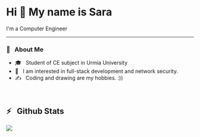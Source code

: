 Hi 👋 My name is Sara
======

I'm a Computer Engineer

---
<h3>🌸 &nbsp; About Me</h3>

- 🎓 &nbsp; Student of CE subject in Urmia University
- 🌱 &nbsp; I am interested in full-stack development and network security.
- ✍️ &nbsp; Coding and drawing are my hobbies. :))




<br />
<h2>⚡️ &nbsp; Github Stats</h2>
<img align="center" src="https://github-readme-stats.vercel.app/api/top-langs/?username=sarakhosrozadeh&layout=compact"/>

